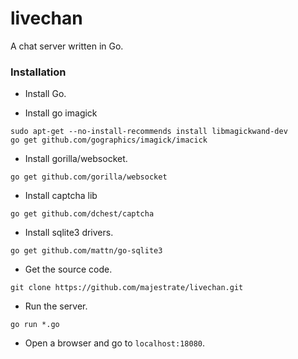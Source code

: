 # livechan
A chat server written in Go.

### Installation

- Install Go.

- Install go imagick
```
sudo apt-get --no-install-recommends install libmagickwand-dev
go get github.com/gographics/imagick/imacick
```

- Install gorilla/websocket.
```
go get github.com/gorilla/websocket
```
- Install captcha lib
```
go get github.com/dchest/captcha
```
- Install sqlite3 drivers.
```
go get github.com/mattn/go-sqlite3
```
- Get the source code.
```
git clone https://github.com/majestrate/livechan.git
```
- Run the server.
```
go run *.go
```
- Open a browser and go to `localhost:18080`.
